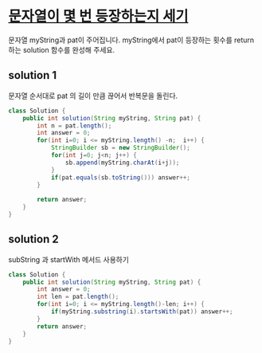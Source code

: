 # [문자열이 몇 번 등장하는지 세기](https://programmers.co.kr/learn/courses/30/lessons/181871)

문자열 myString과 pat이 주어집니다. 
myString에서 pat이 등장하는 횟수를 return 하는 solution 함수를 완성해 주세요.

## solution 1

문자열 순서대로 pat 의 길이 만큼 끊어서 반복문을 돌린다.

```java
class Solution {
    public int solution(String myString, String pat) {
        int n = pat.length();
        int answer = 0;
        for(int i=0; i <= myString.length() -n;  i++) {
            StringBuilder sb = new StringBuilder();
            for(int j=0; j<n; j++) {
                sb.append(myString.charAt(i+j));
            }
            if(pat.equals(sb.toString())) answer++;
        }
        
        return answer;
    }
}
```


## solution 2


subString 과 startWith 메서드 사용하기

```java
class Solution {
    public int solution(String myString, String pat) {
        int answer = 0;
        int len = pat.length();
        for(int i=0; i <= myString.length()-len; i++) {
            if(myString.substring(i).startsWith(pat)) answer++;
        }
        return answer;
    }
}
```